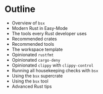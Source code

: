# Outline

- Overview of `bsx`
- Modern Rust in Easy-Mode
- The tools every Rust developer uses
- Recommended crates
- Recommended tools
- The workspace template
- Opinionated `rustfmt`
- Opinionated `cargo-deny`
- Opinionated `clippy` with `clippy-control`
- Running all housekeeping checks with `bsx`
- Using the `bsx` supercrate
- Using the `bsx` tool
- Advanced Rust tips

